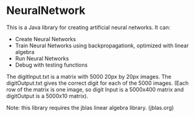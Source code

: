 <h1> NeuralNetwork </h1>

This is a Java library for creating artificial neural networks.
It can: 
<ul>
<li> Create Neural Networks </li>
<li> Train Neural Networks using backpropagationk, optimized with linear algebra </li>
<li> Run Neural Networks </li>
<li> Debug with testing functions </li>
</ul>

The digitInput.txt is a matrix with 5000 20px by 20px images. The digitOutput.txt gives the correct digit for each of the 5000 images. (Each row of the matrix is one image, so digit Input is a 5000x400 matrix and digitOutput is a 5000x10 matrix).

Note: this library requires the jblas linear algebra library. (jblas.org)

